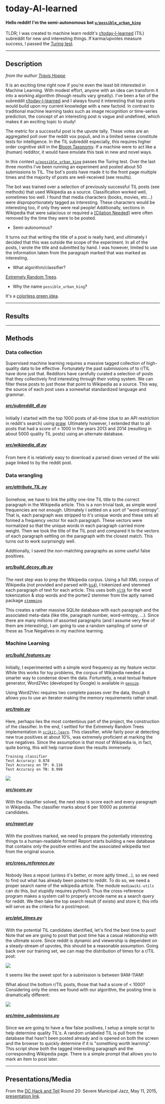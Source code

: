 # today-AI-learned

#### Hello reddit! I'm the semi-autonomous bot [`u/possible_urban_king`](https://www.reddit.com/user/possible_urban_king/submitted/)

TLDR; I was created to machine learn reddit's [r/today-I-learned](https://www.reddit.com/r/todayilearned/) (TIL) subreddit for new and interesting things. If karma/upvotes measure success, I passed the [Turing test](https://en.wikipedia.org/wiki/Turing_test).

----

## Description
_from the author [Travis Hoppe](http://thoppe.github.io/)_

It is an exciting time right now if you're even the least bit interested in Machine Learning.
With modest effort, anyone with an idea can transform it into a working algorithm (though results vary greatly).
I've been a fan of the subreddit [r/today-I-learned](https://www.reddit.com/r/todayilearned/) and I always found it interesting that top posts would build upon my current knowledge with a new factoid.
In contrast to traditional machine learning tasks such as image recognition or time-series prediction, the concept of an interesting post is vague and undefined, which makes it an exciting topic to study!
  
The metric for a successful post is the upvote tally.
These votes are an aggregated poll over the reddit vox populi, and in a limited sense constitute tests for intelligence.
In the TIL subreddit especially, this requires higher order cognitive skill in the [Bloom Taxonomy](https://en.wikipedia.org/wiki/Bloom%27s_taxonomy#Cognitive).
If a machine were to act like a (human) redditor, it would have emulate this task in new and novel ways.

In this context [`u/possible_urban_king`](https://www.reddit.com/user/possible_urban_king/submitted/) passes the Turing test.
Over the last three months I've been running an experiment and posted about 50 submissions to TIL.
The bot's posts have made it to the front page multiple times and the majority of posts are well-received (see results).

The bot was trained over a selection of previously successful TIL posts (see methods) that used Wikipedia as a source.
Classification worked well, sometimes too well.
I found that media characters (books, movies, etc...) were disproportionately tagged as interesting.
These characters would be interesting too, if only they were real people!
Additionally, sections in Wikipedia that were salacious or required a [[Citation Needed]](https://en.wikipedia.org/wiki/Wikipedia:Citation_needed) were often removed by the time they were to be posted.

+ Semi-autonomous?

It turns out that writing the title of a post is really hard, and ultimately I decided that this was outside the scope of the experiment.
In all of the posts, I wrote the title and submitted by hand.
I was however, limited to use the information taken from the paragraph marked that was marked as interesting.

+ What algorithm/classifier?

[Extremely Random Trees](http://scikit-learn.org/stable/modules/ensemble.html#extremely-randomized-trees).

+ Why the name `possible_urban_king`?

It's a [colorless green idea](https://github.com/thoppe/Colorless-Green-Ideas).

-----
  
## Results

-----

## Methods

### Data collection
  
Supervised machine learning requires a massive tagged collection of high-quality data to be effective.
Fortunately the past submissions of to r/TIL have done just that. Redditors have carefully curated a selection of posts that they collectively find interesting through their voting system. We can filter these posts to just those that point to Wikipedia as a source. This way, the source of each post uses a somewhat standardized language and grammar.

##### [src/subreddit_dl.py](src/subreddit_dl.py)

Initially I started with the top 1000 posts of all-time (due to an API restriction in reddit's search) using [praw](https://praw.readthedocs.org/en/). Ultimately however, I extended that to all posts that had a score of > 1000 in the years 2013 and 2014 (resulting in about 5000 quality TIL posts) using an alternate database.

##### [src/wikipedia_dl.py](src/wikipedia_dl.py)

From here it is relatively easy to download a parsed down versed of the wiki page linked to by the reddit post.

### Data wrangling

##### [src/attribute_TIL.py](src/attribute_TIL.py)

Somehow, we have to link the pithy one-line TIL title to the correct paragraph in the Wikipedia article. This is a non trivial task, as simple word frequencies are not enough. Ultimately I settled on a sort of "word-entropy". That is, each paragraph was stripped to it's unique words and these sets all formed a frequency vector for each paragraph. These vectors were normalized so that the unique words in each paragraph carried more weight. Then we took the title of the TIL post and compared it to the vectors of each paragraph settling on the paragraph with the closest match. This turns out to work surprisingly well.

Additionally, I saved the non-matching paragraphs as some useful false positives.

##### [src/build_decoy_db.py](src/build_decoy_db.py)

The next step was to prep the Wikipedia corpus.
Using a full XML corpus of Wikipedia (not provided and parsed with [`bs4`](http://www.crummy.com/software/BeautifulSoup/bs4/doc/)), I tokenized and stemmed each paragraph of text for each article. This uses both [`nltk`](http://www.nltk.org/) for the word tokenization & stop words and the porter2 stemmer from the aptly named package [`stemming`](https://pypi.python.org/pypi/stemming/1.0).

This creates a rather massive SQLite database with each paragraph and the associated meta-data (like title, paragraph number, word-entropy, ...). Since there are many millions of assorted paragraphs (and I assume very few of them are interesting), I am going to use a random sampling of some of these as True Negatives in my machine learning. 

### Machine Learning

##### [src/build_features.py](src/build_features.py)

Initially, I experimented with a simple word frequency as my feature vector. While this works for toy problems, the corpus of Wikipedia needed a smarter way to condense down the data. Fortuntetly, a neat textual feature generator, Word2Vec (developed by Google) is available in [`gensim`](https://radimrehurek.com/gensim/).

Using Word2Vec requires two complete passes over the data, though it allows you to use an iterator making the memory requirements rather small.

##### [src/train.py](src/train.py)

Here, perhaps lies the most contentious part of the project, the construction of the classifier. In the end, I settled for the Extremely Random Trees implementation in [`scikit-learn`](http://scikit-learn.org/stable/modules/generated/sklearn.ensemble.ExtraTreesClassifier.html). This classifier, while fairly poor at detecting new true positives at about 10%, was extremely proficient at marking the true negatives. Since the assumption is that most of Wikipedia is, in fact, quite boring, this will help narrow down the results immensely.

    Training classifier
    Test Accuracy: 0.878
    Test Accuracy on TP: 0.116
    Test Accuracy on TN: 0.998

![](figures/ROC_ExtraTreeClass.png)
  

##### [src/score.py](src/score.py)

With the classifier solved, the next step is score each and every paragraph in Wikipedia. The classifier marks about 6 per 10000 as potential candidates.

##### [src/report.py](src/report.py)

With the positives marked, we need to prepare the potentially interesting things to a human-readable format!
Report starts building a new database that contains only the positive entries and the associated wikipedia text from the original source.

##### [src/cross_reference.py](src/cross_reference.py)

Nobody likes a repost (unless it's better, or more aptly timed...), so we need to find out what has already been posted to reddit.
To do so, we need a proper search name of the wikipedia article.
The module `mediawiki-utils` can do this, but stupidly requires python3.
Thus the cross-reference program makes a system call to properly encode name as a search query for reddit.
We then take the top search result (if exists) and store it; this info will serve as the criteria for a post/repost.

##### [src/plot_times.py](src/plot_times.py)

With the potential TIL candidates identified, let's find the best time to post!
Note that we are going to posit that post time has a casual relationship with the ultimate score.
Since reddit is dynamic and viewership is dependent on a steady-stream of upvotes, this should be a reasonable assumption.
Going back over our training set, we can map the distribution of times for a r/TIL post:

![](figures/top_TIL_time.png)

it seems like the sweet spot for a submission is between 9AM-11AM!

What about the bottom r/TIL posts, those that had a score of < 1000? Considering only the ones we found with our algorithm, the posting time is dramatically different:

![](figures/bottom_TIL_time.png)

##### [src/mine_submissions.py](src/mine_submissions.py)

Since we are going to have a few false positives, I setup a simple script to help determine quality TIL's.
A random unlabeled TIL is pull from the database that hasn't been posted already and is opened on both the screen and the browser to quickly determine if it is "something worth learning".
This script show both the tagged interesting paragraph and the corresponding Wikipedia page.
There is a simple prompt that allows you to mark an item to post later.

--------

## Presentations/Media

From the [DC Hack and Tell](http://www.meetup.com/DC-Hack-and-Tell/) Round 20: Severe Municipal Jazz, May 11, 2015, [presentation link](http://thoppe.github.io/today-AI-learned/index.html).